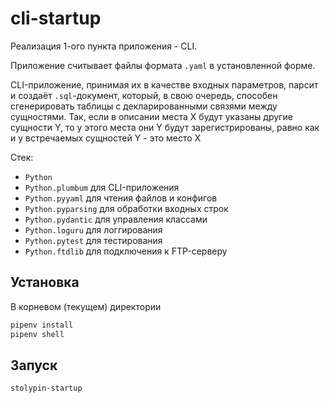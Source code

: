 # cli-startup

Реализация 1-ого пункта приложения - CLI.

Приложение считывает файлы формата `.yaml` в установленной форме.

CLI-приложение, принимая их в качестве входных параметров, парсит и создаёт `.sql`-документ,
который, в свою очередь, способен сгенерировать таблицы с декларированными связями между сущностями.
Так, если в описании места X будут указаны другие сущности Y, то у этого места они Y будут зарегистрированы, равно как
и у встречаемых сущностей Y - это место X

Стек:
 - `Python`
 - `Python.plumbum` для CLI-приложения
 - `Python.pyyaml` для чтения файлов и конфигов
 - `Python.pyparsing` для обработки входных строк
 - `Python.pydantic` для управления классами
 - `Python.loguru` для логгирования
 - `Python.pytest` для тестирования
 - `Python.ftdlib` для подключения к FTP-серверу

## Установка
В корневом (текущем) директории
```bash
pipenv install
pipenv shell
```

## Запуск
```bash
stolypin-startup
```
